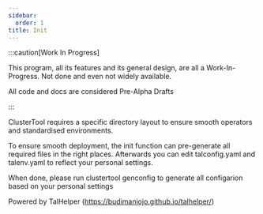 ```yaml
---
sidebar:
  order: 1
title: Init
---
```


:::caution[Work In Progress]

This program, all its features and its general design, are all a Work-In-Progress.
Not done and even not widely available.

All code and docs are considered Pre-Alpha Drafts

:::

ClusterTool requires a specific directory layout to ensure smooth operators and standardised environments.

To ensure smooth deployment, the init function can pre-generate all required files in the right places.
Afterwards you can edit talconfig.yaml and talenv.yaml to reflect your personal settings.

When done, please run clustertool genconfig to generate all configarion based on your personal settings

Powered by TalHelper (https://budimanjojo.github.io/talhelper/)